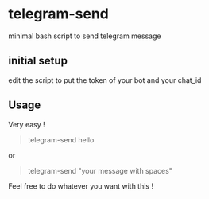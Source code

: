 # telegram-send

minimal bash script to send telegram message

## initial setup 

 edit the script to put the token of your bot and your chat_id

## Usage

 Very easy ! 

> telegram-send hello 

or

> telegram-send "your message with spaces"


Feel free to do whatever you want with this ! 
